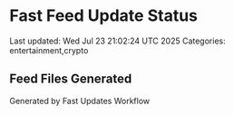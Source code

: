 # Fast Feed Update Status
Last updated: Wed Jul 23 21:02:24 UTC 2025
Categories: entertainment,crypto

## Feed Files Generated

Generated by Fast Updates Workflow

